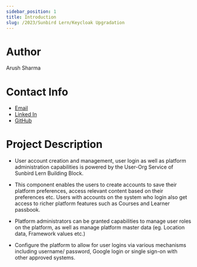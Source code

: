 ```yaml
---
sidebar_position: 1
title: Introduction
slug: /2023/Sunbird Lern/Keycloak Upgradation
---
```



# Author
Arush Sharma

# Contact Info
- [Email](mailto:sharmaarush591@gmail.com)
- [Linked In](https://www.linkedin.com/in/arush-sharma-89401b191/)
- [GitHub](https://github.com/Arush04)

# Project Description
- User account creation and management, user login as well as platform administration capabilities is powered by the User-Org Service of Sunbird Lern Building Block.

- This component enables the users to create accounts to save their platform preferences, access relevant content based on their preferences etc. Users with accounts on the system who login also get access to richer platform features such as Courses and Learner passbook.
- Platform administrators can be granted capabilities to manage user roles on the platform, as well as manage platform master data (eg. Location data, Framework values etc.)

- Configure the platform to allow for user logins via various mechanisms including username/ password, Google login or single sign-on with other approved systems.
